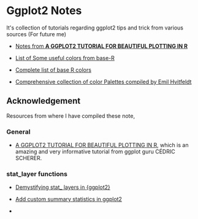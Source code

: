 # Ggplot2 Notes

It's collection of tutorials regarding ggplot2 tips and trick from various sources (For future me)

- [Notes from **A GGPLOT2 TUTORIAL FOR BEAUTIFUL PLOTTING IN R**](R/ggplot2_from_Ced.md)

- [List of Some useful colors from base-R](some_useful_color.md)
- [Complete list of base R colors](Rcolor.pdf)
- [Comprehensive collection of color Palettes compiled by Emil Hvitfeldt](R/compre_list_palettes_from_Emil.md)

## Acknowledgement

Resources from where I have compiled these note,

### General

-   [A GGPLOT2 TUTORIAL FOR BEAUTIFUL PLOTTING IN R](https://cedricscherer.netlify.app/2019/08/05/a-ggplot2-tutorial-for-beautiful-plotting-in-r/), which is an amazing and very informative tutorial from ggplot guru CÉDRIC SCHERER.

### stat_layer functions

- [Demystifying stat_ layers in {ggplot2}](https://yjunechoe.github.io/posts/2020-09-26-demystifying-stat-layers-ggplot2/)

- [Add custom summary statistics in ggplot2](https://dataatomic.com/r/stats-ggplot/)

- 
